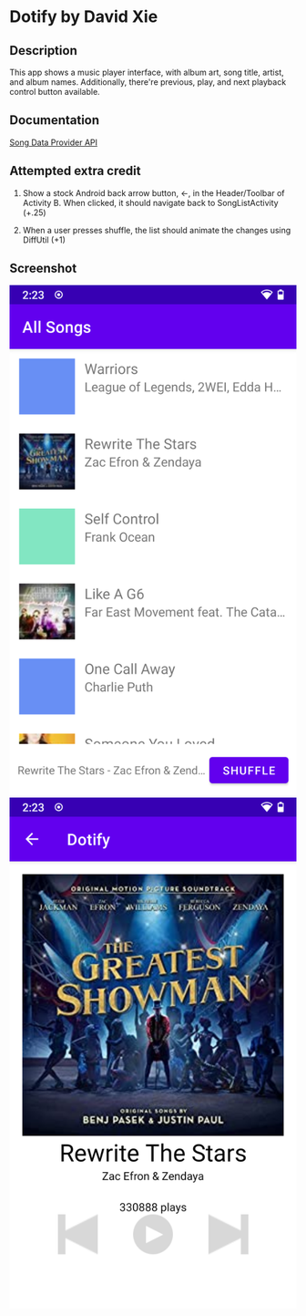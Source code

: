 # Dotify by David Xie

## Description

This app shows a music player interface, with album art, song title, artist, and album names. Additionally, there're previous, play, and next playback control button available.

## Documentation

[Song Data Provider API](https://github.com/echeeUW/SongDataProvider)

## Attempted extra credit

1. Show a stock Android back arrow button, ←, in the Header/Toolbar of Activity B. When clicked, it should navigate back to SongListActivity (+.25)
    
2. When a user presses shuffle, the list should animate the changes using DiffUtil (+1)

## Screenshot

![Dotify Song List Screenshot](hw2-1.png)
![Dotify Song Player Screenshot](hw2-2.png)